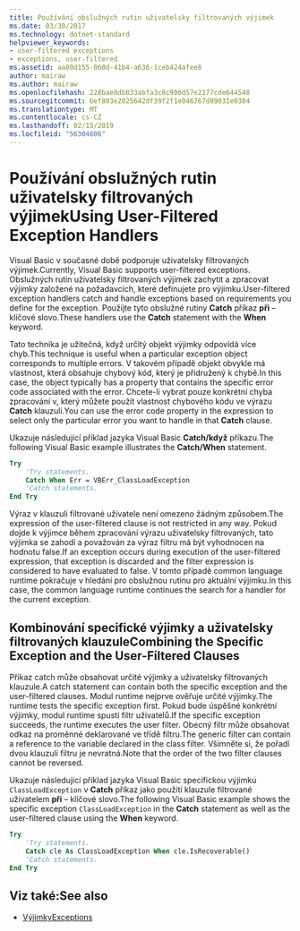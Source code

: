 ```yaml
---
title: Používání obslužných rutin uživatelsky filtrovaných výjimek
ms.date: 03/30/2017
ms.technology: dotnet-standard
helpviewer_keywords:
- user-filtered exceptions
- exceptions, user-filtered
ms.assetid: aa80d155-060d-41b4-a636-1ceb424afee8
author: mairaw
ms.author: mairaw
ms.openlocfilehash: 228bae8db833abfa3c8c906d57e2177cde644548
ms.sourcegitcommit: bef803e2025642df39f2f1e046767d89031e0304
ms.translationtype: MT
ms.contentlocale: cs-CZ
ms.lasthandoff: 02/15/2019
ms.locfileid: "56304606"
---
```

# <a name="using-user-filtered-exception-handlers"></a><span data-ttu-id="57550-102">Používání obslužných rutin uživatelsky filtrovaných výjimek</span><span class="sxs-lookup"><span data-stu-id="57550-102">Using User-Filtered Exception Handlers</span></span>

<span data-ttu-id="57550-103">Visual Basic v současné době podporuje uživatelsky filtrovaných výjimek.</span><span class="sxs-lookup"><span data-stu-id="57550-103">Currently, Visual Basic supports user-filtered exceptions.</span></span> <span data-ttu-id="57550-104">Obslužných rutin uživatelsky filtrovaných výjimek zachytit a zpracovat výjimky založené na požadavcích, které definujete pro výjimku.</span><span class="sxs-lookup"><span data-stu-id="57550-104">User-filtered exception handlers catch and handle exceptions based on requirements you define for the exception.</span></span> <span data-ttu-id="57550-105">Použijte tyto obslužné rutiny **Catch** příkaz **při** – klíčové slovo.</span><span class="sxs-lookup"><span data-stu-id="57550-105">These handlers use the **Catch** statement with the **When** keyword.</span></span>  
  
 <span data-ttu-id="57550-106">Tato technika je užitečná, když určitý objekt výjimky odpovídá více chyb.</span><span class="sxs-lookup"><span data-stu-id="57550-106">This technique is useful when a particular exception object corresponds to multiple errors.</span></span> <span data-ttu-id="57550-107">V takovém případě objekt obvykle má vlastnost, která obsahuje chybový kód, který je přidružený k chybě.</span><span class="sxs-lookup"><span data-stu-id="57550-107">In this case, the object typically has a property that contains the specific error code associated with the error.</span></span> <span data-ttu-id="57550-108">Chcete-li vybrat pouze konkrétní chyba zpracování v, který můžete použít vlastnost chybového kódu ve výrazu **Catch** klauzuli.</span><span class="sxs-lookup"><span data-stu-id="57550-108">You can use the error code property in the expression to select only the particular error you want to handle in that **Catch** clause.</span></span>  
  
 <span data-ttu-id="57550-109">Ukazuje následující příklad jazyka Visual Basic **Catch/když** příkazu.</span><span class="sxs-lookup"><span data-stu-id="57550-109">The following Visual Basic example illustrates the **Catch/When** statement.</span></span>  
  
```vb
Try  
    'Try statements.  
    Catch When Err = VBErr_ClassLoadException
    'Catch statements.
End Try  
```  
  
 <span data-ttu-id="57550-110">Výraz v klauzuli filtrované uživatele není omezeno žádným způsobem.</span><span class="sxs-lookup"><span data-stu-id="57550-110">The expression of the user-filtered clause is not restricted in any way.</span></span> <span data-ttu-id="57550-111">Pokud dojde k výjimce během zpracování výrazu uživatelsky filtrovaných, tato výjimka se zahodí a považován za výraz filtru má být vyhodnocen na hodnotu false.</span><span class="sxs-lookup"><span data-stu-id="57550-111">If an exception occurs during execution of the user-filtered expression, that exception is discarded and the filter expression is considered to have evaluated to false.</span></span> <span data-ttu-id="57550-112">V tomto případě common language runtime pokračuje v hledání pro obslužnou rutinu pro aktuální výjimku.</span><span class="sxs-lookup"><span data-stu-id="57550-112">In this case, the common language runtime continues the search for a handler for the current exception.</span></span>  
  
## <a name="combining-the-specific-exception-and-the-user-filtered-clauses"></a><span data-ttu-id="57550-113">Kombinování specifické výjimky a uživatelsky filtrovaných klauzule</span><span class="sxs-lookup"><span data-stu-id="57550-113">Combining the Specific Exception and the User-Filtered Clauses</span></span>  
 <span data-ttu-id="57550-114">Příkaz catch může obsahovat určité výjimky a uživatelsky filtrovaných klauzule.</span><span class="sxs-lookup"><span data-stu-id="57550-114">A catch statement can contain both the specific exception and the user-filtered clauses.</span></span> <span data-ttu-id="57550-115">Modul runtime nejprve ověřuje určité výjimky.</span><span class="sxs-lookup"><span data-stu-id="57550-115">The runtime tests the specific exception first.</span></span> <span data-ttu-id="57550-116">Pokud bude úspěšné konkrétní výjimky, modul runtime spustí filtr uživatelů.</span><span class="sxs-lookup"><span data-stu-id="57550-116">If the specific exception succeeds, the runtime executes the user filter.</span></span> <span data-ttu-id="57550-117">Obecný filtr může obsahovat odkaz na proměnné deklarované ve třídě filtru.</span><span class="sxs-lookup"><span data-stu-id="57550-117">The generic filter can contain a reference to the variable declared in the class filter.</span></span> <span data-ttu-id="57550-118">Všimněte si, že pořadí dvou klauzulí filtru je nevratná.</span><span class="sxs-lookup"><span data-stu-id="57550-118">Note that the order of the two filter clauses cannot be reversed.</span></span>  
  
 <span data-ttu-id="57550-119">Ukazuje následující příklad jazyka Visual Basic specifickou výjimku `ClassLoadException` v **Catch** příkaz jako použití klauzule filtrované uživatelem **při** – klíčové slovo.</span><span class="sxs-lookup"><span data-stu-id="57550-119">The following Visual Basic example shows the specific exception `ClassLoadException` in the **Catch** statement as well as the user-filtered clause using the **When** keyword.</span></span>  
  
```vb
Try  
    'Try statements.
    Catch cle As ClassLoadException When cle.IsRecoverable()  
    'Catch statements.
End Try  
```  

## <a name="see-also"></a><span data-ttu-id="57550-120">Viz také:</span><span class="sxs-lookup"><span data-stu-id="57550-120">See also</span></span>

- [<span data-ttu-id="57550-121">Výjimky</span><span class="sxs-lookup"><span data-stu-id="57550-121">Exceptions</span></span>](index.md)
